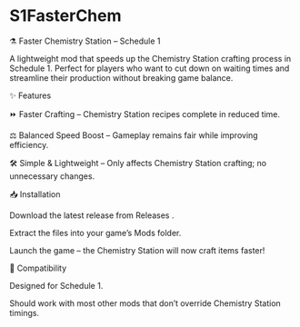 # S1FasterChem
⚗️ Faster Chemistry Station – Schedule 1

A lightweight mod that speeds up the Chemistry Station crafting process in Schedule 1. Perfect for players who want to cut down on waiting times and streamline their production without breaking game balance.

✨ Features

⏩ Faster Crafting – Chemistry Station recipes complete in reduced time.

⚖️ Balanced Speed Boost – Gameplay remains fair while improving efficiency.

🛠️ Simple & Lightweight – Only affects Chemistry Station crafting; no unnecessary changes.

📥 Installation

Download the latest release from Releases
.

Extract the files into your game’s Mods folder.

Launch the game – the Chemistry Station will now craft items faster!

🧪 Compatibility

Designed for Schedule 1.

Should work with most other mods that don’t override Chemistry Station timings.
